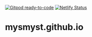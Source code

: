 [![Gitpod ready-to-code](https://img.shields.io/badge/Gitpod-ready--to--code-blue?logo=gitpod)](https://gitpod.io/#https://github.com/mysmyst/mysmyst.github.io)
[![Netlify Status](https://api.netlify.com/api/v1/badges/b954d296-5165-4682-85f3-880e38150d56/deploy-status)](https://app.netlify.com/sites/loving-goldstine-8cf98d/deploys)
# mysmyst.github.io
